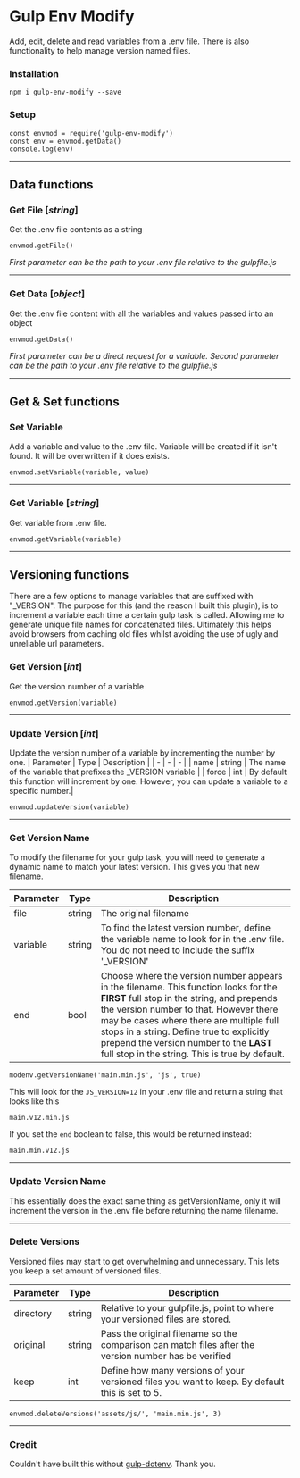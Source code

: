 

# Gulp Env Modify

Add, edit, delete and read variables from a .env file. There is also functionality to help manage version named files.

### Installation
```
npm i gulp-env-modify --save
```
### Setup
```
const envmod = require('gulp-env-modify')
const env = envmod.getData()
console.log(env)
```
------

## Data functions

### Get File [*string*]

Get the .env file contents as a string

`envmod.getFile()`

*First parameter can be the path to your .env file relative to the gulpfile.js*

------

### Get Data [*object*]

Get the .env file content with all the variables and values passed into an object

`envmod.getData()`

*First parameter can be a direct request for a variable.*
*Second parameter can be the path to your .env file relative to the gulpfile.js*

------

## Get & Set functions

### Set Variable

Add a variable and value to the .env file. Variable will be created if it isn't found. It will be overwritten if it does exists.

`envmod.setVariable(variable, value)`

------

### Get Variable [*string*]

Get variable from .env file.

`envmod.getVariable(variable)`

------

## Versioning functions

There are a few options to manage variables that are suffixed with "_VERSION".  The purpose for this (and the reason I built this plugin), is to increment a variable each time a certain gulp task is called. Allowing me to generate unique file names for concatenated files. Ultimately this helps avoid browsers from caching old files whilst avoiding the use of ugly and unreliable url parameters.

### Get Version [*int*]

Get the version number of a variable

`envmod.getVersion(variable)`

------

### Update Version  [*int*]

Update the version number of a variable by incrementing the number by one.
| Parameter | Type | Description |
| - | - | - |
| name | string |  The name of the variable that prefixes the _VERSION variable  |
| force | int | By default this function will increment by one. However, you can update a variable to a specific number.|

`envmod.updateVersion(variable)`

------

### Get Version Name

To modify the filename for your gulp task, you will need to generate a dynamic name to match your latest version. This gives you that new filename.

| Parameter | Type | Description |
| - | - | - |
| file | string |  The original filename  |
| variable | string |  To find the latest version number, define the variable name to look for in the .env file. You do not need to include the suffix '_VERSION' |
| end | bool | Choose where the version number appears in the filename. This function looks for the **FIRST** full stop in the string, and prepends the version number to that. However  there may be cases where there are multiple full stops in a string. Define true to explicitly prepend the version number to the **LAST** full stop in the string. This is true by default. |

`modenv.getVersionName('main.min.js', 'js', true)`

This will look for the `JS_VERSION=12` in your .env file and return a string that looks like this

`main.v12.min.js`

If you set the `end` boolean to false, this would be returned instead:

`main.min.v12.js`

------

### Update Version Name

This essentially does the exact same thing as getVersionName, only it will increment the version in the .env file before returning the name filename.

------

### Delete Versions

Versioned files may start to get overwhelming and unnecessary. This lets you keep a set amount of versioned files.

| Parameter | Type | Description |
| - | - | - |
| directory | string |  Relative to your gulpfile.js, point to where your versioned files are stored.  |
| original | string | Pass the original filename so the comparison can match files after the version number has be verified |
| keep | int | Define how many versions of your versioned files you want to keep. By default this is set to 5.|

`envmod.deleteVersions('assets/js/', 'main.min.js', 3)`

------

### Credit
Couldn't have built this without [gulp-dotenv](https://github.com/pine/gulp-dotenv). Thank you.
